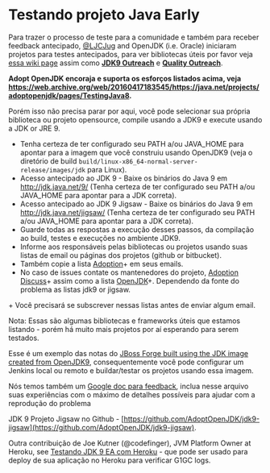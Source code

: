 # Testando projeto Java Early

Para trazer o processo de teste para a comunidade e também para receber feedback antecipado, [@LJCJug](http://twitter.com/ljcjug) and OpenJDK (i.e. Oracle) iniciaram projetos para testes antecipados, para ver bibliotecas úteis por favor veja [essa wiki page](https://web.archive.org/web/20160417183545/https://java.net/projects/adoptopenjdk/pages/TestingJava8) assim como **[JDK9 Outreach](https://wiki.openjdk.java.net/display/Adoption/JDK+9+Outreach)** e **[Quality Outreach](https://wiki.openjdk.java.net/display/quality/Quality+Outreach)**.

**Adopt OpenJDK encoraja e suporta os esforços listados acima, veja https://web.archive.org/web/20160417183545/https://java.net/projects/adoptopenjdk/pages/TestingJava8.**

Porém isso não precisa parar por aqui, você pode selecionar sua própria biblioteca ou projeto opensource, compile usando a JDK9 e execute usando a JDK or JRE 9.

* Tenha certeza de ter configurado seu PATH a/ou JAVA_HOME para apontar para a imagem que você construiu usando OpenJDK9 (veja o diretório de build ```build/linux-x86_64-normal-server-release/images/jdk``` para Linux).
* Acesso antecipado ao JDK 9 - Baixe os binários do Java 9 em http://jdk.java.net/9/ (Tenha certeza de ter configurado seu PATH a/ou JAVA_HOME para apontar para a JDK correta).
* Acesso antecipado ao JDK 9 Jigsaw - Baixe os binários do Java 9 em http://jdk.java.net/jigsaw/ (Tenha certeza de ter configurado seu PATH a/ou JAVA_HOME para apontar para a JDK correta).
* Guarde todas as respostas a execução desses passos, da compilação ao build, testes e execuções no ambiente JDK9.
* Informe aos responsáveis pelas bibliotecas ou projetos usando suas listas de email ou páginas dos projetos (github or bitbucket). 
* Também copie a lista [Adoption](http://mail.openjdk.java.net/mailman/listinfo/adoption-discuss)+ em seus emails. 
* No caso de issues contate os mantenedores do projeto, [Adoption Discuss](http://mail.openjdk.java.net/mailman/listinfo/adoption-discuss)+
assim como a lista [OpenJDK](http://mail.openjdk.java.net/mailman/listinfo)+. Dependendo da fonte do problema as listas jdk9 or jigsaw.

\+ Você precisará se subscrever nessas listas antes de enviar algum email.

Nota: Essas são algumas bibliotecas e frameworks úteis que estamos listando - porém há muito mais projetos por aí esperando para serem testados.

Esse é um exemplo das notas do [JBoss Forge built using the JDK image created from OpenJDK9](https://gist.github.com/neomatrix369/9fa4147ee8999cfd3a4e), consequentemente você pode configurar um Jenkins local ou remoto e buildar/testar os projetos usando essa imagem.

Nós temos também um [Google doc para feedback](https://docs.google.com/document/d/1KlumN74IGt-TU-Md3Fn5h4sXHa75RApWNLszUTVp-DE/edit), inclua nesse arquivo suas experiências com o máximo de detalhes possíveis para ajudar com a reprodução do problema

JDK 9 Projeto Jigsaw no Github - [https://github.com/AdoptOpenJDK/jdk9-jigsaw](https://github.com/AdoptOpenJDK/jdk9-jigsaw).

Outra contribuição de Joe Kutner (@codefinger), JVM Platform Owner at Heroku, see [Testando JDK 9 EA com Heroku](http://jkutner.github.io/2015/07/16/test-jdk9-heroku.html) - que pode ser usado para deploy de sua aplicação no Heroku para  verificar G1GC logs.